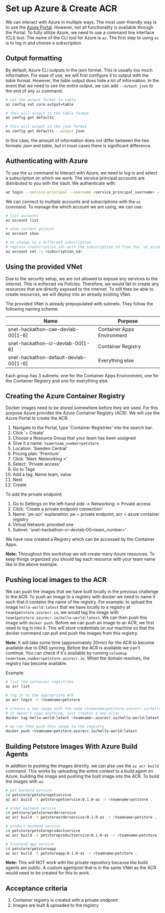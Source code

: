 # Set up Azure & Create ACR
We can interact with Azure in multiple ways.
The most user-friendly way is to use the [Azure Portal](https://portal.azure.com).
However, not all functionality is available through the Portal.
To fully utilize Azure, we need to use a command line interface (CLI) tool.
The name of the CLI tool for Azure is `az`.
The first step to using `az` is to log in and choose a subscription.

## Output formatting
By default, Azure CLI outputs in the json format. 
This is usually too much information. 
For ease of use, we will first configure it to output with the *table* format.
However, the *table* output does hide a lot of information.
In the event that we need to see the entire output, we can add `--output json` to the end of any `az` command.
```bash
# set the output format to table
az config set core.output=table

# this will output in the table format
az config get defaults

# this will output in the json format
az config get defaults --output json
```
In this case, the amount of information does not differ between the two formats: *json* and *table*, 
but in most cases there is significant difference.


## Authenticating with Azure
To use the `az` command to interact with Azure, we need to log in and select a subscription on which we work.
The service principal accounts are distributed to you with the Vault.
We authenticate with:
```bash
az login --service-principal --username <service_principal_username> --password <service_principal_password> --tenant <tenant>
```

We can connect to multiple accounts and subscriptions with the `az` command. 
To manage the which account we are using, we can use:
```bash
# list accounts
az account list

# show current account
az account show

# to change to a different subscription
# replace <subscription_id> with the subscription id from the `az account list` command
az account set -s <subscription_id>
```

## Using the provided VNet
Due to the security setup, we are not allowed to expose any services to the internet.
This is enforced via Policies.
Therefore, we would fail to create any resources that are directly exposed to the internet.
To still then be able to create resources, we will deploy into an already existing VNet.

The provided VNet is already prepopulated with subnets.
They follow the following naming scheme:

| Name                                  | Purpose                    |
|---------------------------------------|----------------------------|
| snet-hackathon-cae-devlab-00[1-6]     | Container Apps Environment |
| snet-hackathon-cr-devlab-00[1-6]      | Container Registry         |
| snet-hackathon-default-devlab-00[1-6] | Everything else            |

Each group has 3 subnets: one for the Container Apps Environment, one for the Container Registry and 
one for everything else.

## Creating the Azure Container Registry
Docker images need to be stored somewhere before they are used.
For this purpose Azure provides the Azure Container Registry (ACR).
We will use the Azure Portal to create the ACR.
1. Navigate to the Portal, type 'Container Registries' into the search bar.
2. Click '+ Create'
3. Choose a Resource Group that your team has been assigned
4. Give it a name: `team<team_number>petstore`
5. Location: 'Sweden Central'
6. Pricing plan: 'Premium'
7. Click: 'Next: Networking >'
8. Select: 'Private access'
9. Go to Tags
10. Add a tag. Name team, value <your team name>
11. Next
12. Create

To add the private endpoint:
1. Go to Settings on the left-hand side -> Networking -> Private access
2. Click: 'Create a private endpoint connection'
3. Name: 'pe-acr' explanation: pe = private endpoint, acr = azure container registry
4. Virtual Network: provided one
5. Subnet: 'snet-hackathon-cr-devlab-00<team_number>'

We have now created a Registry which can be accessed by the Container Apps.

**Note:** Throughout this workshop we will create many Azure resources.
To keep things organized you should tag each resource with your team name like in the above example.

## Pushing local images to the ACR
We can push the images that we have built locally in the previous challenge to the ACR.
To push an image to a registry with docker we need to name it such that it contains the name of the registry.
For example: to upload the image `hello-world:latest` that we have locally to a registry at `team1petstore.azurecr.io`, 
we would tag the image with `team1petstore.azurecr.io/hello-world:latest`.
We can then push this image with `docker push`.
Before we can push an image to an ACR, we first need to log in into it.
This will store credentials on our machine so that the docker command can pull and push the images from this registry.

**Note**: It will take some time (approximately 20min) for the ACR to become available due to
DNS syncing. Before the ACR is available we can't continue. 
You can check if it's available by running `nslookup team<team_number>petstore.azurecr.io`.
When the domain resolves, the registry has become available.

Example:
```bash
# list the container registries
az acr list

# log in to the appropriate ACR
az acr login -n <teamname>petstore

# creates a new image with the name <teamname>petstore.azurecr.io/hello-world:latest
# it doesn't copy anything, just creates a new alias
docker tag hello-world:latest <teamname>.azurecr.io/hello-world:latest

# we can then push this image to the registry
docker push <teamname>petstore.azurecr.io/hello-world:latest
```

## Building Petstore Images With Azure Build Agents
In addition to pushing the images directly, we can also use the `az acr build` command.
This works by uploading the entire context to a build agent on Azure, building the image and pushing the built image into
the ACR.
To build the images with `az`:
```bash
# pet backend service
cd petstore/petstorepetservice
az acr build -t petstorepetservice:0.1.0-az -r <teamname>petstore .

# order backend service
cd petstore/petstoreorderservice
az acr build -t petstoreorderservice:0.1.0-az -r <teamname>petstore .

# product backend service
cd petstore/petstoreproductservice
az acr build -t petstoreproductservice:0.1.0-az -r <teamname>petstore .

# frontend app service
cd petstore/petstoreapp
az acr build -t petstoreapp:0.1.0-az -r <teamname>petstore .
```

**Note:** This will NOT work with the private repository because the build agents are public.
A custom agentpool that is in the same VNet as the ACR would need to be created for this to work.

## Acceptance criteria
1. Container registry is created with a private endpoint
2. Images are built & uploaded to the registry
